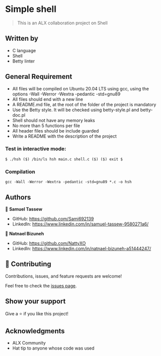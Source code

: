 # Simple shell

> This is an ALX collaboration project on Shell
## Written by

- C language
- Shell
- Betty linter
## General Requirement

- All files will be compiled on Ubuntu 20.04 LTS using gcc, using the options -Wall -Werror -Wextra -pedantic -std=gnu89
- All files should end with a new line
- A README.md file, at the root of the folder of the project is mandatory
- Use the Betty style. It will be checked using betty-style.pl and betty-doc.pl
- Shell should not have any memory leaks
- No more than 5 functions per file
- All header files should be include guarded
- Write a README with the description of the project
### Test in interactive mode:

`$ ./hsh
($) /bin/ls
hsh main.c shell.c
($)
($) exit
$`

### Compilation

`gcc -Wall -Werror -Wextra -pedantic -std=gnu89 *.c -o hsh`

## Authors

👤 **Samuel Tassew**

- GitHub: https://github.com/Sami692139
- LinkedIn: https://www.linkedin.com/in/samuel-tassew-9580271a6/

👤 **Natnael Bizuneh**

- GitHub: https://github.com/NattyXO
- LinkedIn: https://www.linkedin.com/in/natnael-bizuneh-a51444247/

## 🤝 Contributing

Contributions, issues, and feature requests are welcome!

Feel free to check the [issues page](../../issues/).

## Show your support

Give a ⭐️ if you like this project!

## Acknowledgments

- ALX Community
- Hat tip to anyone whose code was used